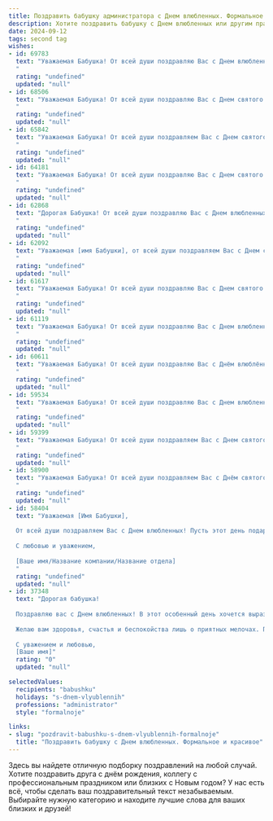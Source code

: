 ```yaml
---
title: Поздравить бабушку администратора с Днем влюбленных. Формальное и красивое
description: Хотите поздравить бабушку с Днем влюбленных или другим праздником? Наш ИИ создаст незабываемое поздравление, а вы обязательно выделитесь среди других.  
date: 2024-09-12
tags: second tag
wishes:
- id: 69783
  text: "Уважаемая Бабушка! От всей души поздравляю Вас с Днем влюбленных! Желаю Вам крепкого здоровья, неиссякаемой энергии, радости и любви в каждом дне! Пусть этот праздник подарит Вам множество приятных моментов и теплых воспоминаний.
  "
  rating: "undefined"
  updated: "null"
- id: 68506
  text: "Уважаемая Бабушка! От всей души поздравляю Вас с Днем святого Валентина! Желаю Вам тепла, любви и радости в этот праздничный день. Пусть Ваша жизнь будет наполнена заботой и вниманием близких людей.
  "
  rating: "undefined"
  updated: "null"
- id: 65842
  text: "Уважаемая Бабушка! От всей души поздравляем Вас с Днем святого Валентина! Желаем Вам крепкого здоровья, душевного тепла и  неугасающей любви! Пусть Ваше сердце всегда будет наполнено радостью и светлыми чувствами!
  "
  rating: "undefined"
  updated: "null"
- id: 64181
  text: "Уважаемая Бабушка! От всей души поздравляю Вас с Днем святого Валентина! Желаю Вам много любви, тепла и радости в этот прекрасный день. Пусть Ваша жизнь будет полна ярких моментов и счастливых мгновений.
  "
  rating: "undefined"
  updated: "null"
- id: 62868
  text: "Дорогая Бабушка! От всей души поздравляю Вас с Днем влюбленных! Желаю Вам  здоровья, счастья и  нежной любви. Пусть каждый день будет наполнен радостью и  теплотой.
  "
  rating: "undefined"
  updated: "null"
- id: 62092
  text: "Уважаемая [имя Бабушки], от всей души поздравляем Вас с Днем святого Валентина!  Желаем Вам  неиссякаемой любви, тепла и заботы от близких,  а также  радости и  ярких моментов в жизни. Пусть этот день подарит Вам  много  улыбок и прекрасных  воспоминаний.
  "
  rating: "undefined"
  updated: "null"
- id: 61617
  text: "Уважаемая Бабушка! От всей души поздравляю Вас с Днем святого Валентина! Желаю Вам много любви, тепла и радости в этот день. Пусть Ваша жизнь будет наполнена заботой и вниманием близких людей.
  "
  rating: "undefined"
  updated: "null"
- id: 61119
  text: "Уважаемая Бабушка! От всей души поздравляю Вас с Днем влюбленных! Желаю Вам  крепкого здоровья, душевного тепла,  радости в сердце и много-много счастливых моментов в кругу любящих Вас людей.
  "
  rating: "undefined"
  updated: "null"
- id: 60611
  text: "Уважаемая Бабушка! От всей души поздравляю Вас с Днём влюблённых! Желаю Вам крепкого здоровья, душевного тепла, ярких моментов и много радости в кругу любящих Вас людей. Пусть Ваше сердце всегда будет наполнено счастьем!
  "
  rating: "undefined"
  updated: "null"
- id: 59534
  text: "Уважаемая Бабушка! От всей души поздравляю Вас с Днем влюбленных! Желаю Вам  здоровья,  радости,  любви и  счастья! Пусть  Ваша  жизнь  будет  наполнена  яркими  красками,   как  цветочная  клумба,  а   душа   всегда    остается    молодой!
  "
  rating: "undefined"
  updated: "null"
- id: 59399
  text: "Уважаемая Бабушка! От всей души поздравляем Вас с Днем святого Валентина! Желаем Вам крепкого здоровья, душевного спокойствия и множества приятных моментов в кругу любящих Вас людей.
  "
  rating: "undefined"
  updated: "null"
- id: 58900
  text: "Уважаемая Бабушка! От всей души поздравляем Вас с Днём святого Валентина! Желаем Вам любви, счастья и тепла в этот прекрасный день. Пусть Ваше сердце всегда будет переполнено любовью и заботой близких.
  "
  rating: "undefined"
  updated: "null"
- id: 58404
  text: "Уважаемая [Имя Бабушки],
  
  От всей души поздравляем Вас с Днем влюбленных! Пусть этот день подарит Вам море любви, тепла и нежности! Желаем Вам крепкого здоровья, благополучия и  радости в каждом мгновении жизни.
  
  С любовью и уважением,
  
  [Ваше имя/Название компании/Название отдела]
  "
  rating: "undefined"
  updated: "null"
- id: 37348
  text: "Дорогая бабушка!
  
  Поздравляю вас с Днем влюбленных! В этот особенный день хочется выразить вам свою глубокую любовь и признательность. Ваше тепло и забота всегда дарят радость и вдохновение. Вы — не только наша опора, но и яркий пример истинной любви и преданности.
  
  Желаю вам здоровья, счастья и беспокойства лишь о приятных мелочах. Пусть каждый день вашей жизни будет наполнен теплом и радостью, а в вашем сердце всегда царит любовь.
  
  С уважением и любовью,
  [Ваше имя]"
  rating: "0"
  updated: "null"

selectedValues:
  recipients: "babushku"
  holidays: "s-dnem-vlyublennih"
  professions: "administrator"
  style: "formalnoje"

links:
- slug: "pozdravit-babushku-s-dnem-vlyublennih-formalnoje"
  title: "Поздравить бабушку с Днем влюбленных. Формальное и красивое"
---
```


Здесь вы найдете отличную подборку поздравлений на любой случай. 
Хотите поздравить друга с днём рождения, коллегу с профессиональным праздником или близких с Новым годом? У нас есть всё, чтобы сделать ваш поздравительный текст незабываемым. Выбирайте нужную категорию и находите лучшие слова для ваших близких и друзей!
